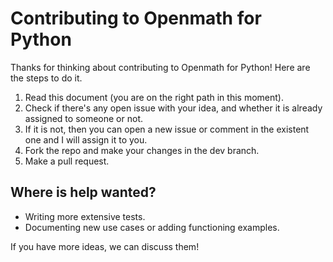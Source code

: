 # Contributing to Openmath for Python

Thanks for thinking about contributing to Openmath for Python! Here are the steps to do it.

1. Read this document (you are on the right path in this moment).
2. Check if there's any open issue with your idea, and whether it is already assigned to someone or not.
3. If it is not, then you can open a new issue or comment in the existent one and I will assign it to you.
4. Fork the repo and make your changes in the dev branch.
5. Make a pull request.

## Where is help wanted?

- Writing more extensive tests.
- Documenting new use cases or adding functioning examples.

If you have more ideas, we can discuss them!